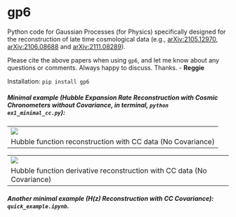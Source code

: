 # gp6

Python code for Gaussian Processes (for Physics) specifically designed for the reconstruction of late time cosmological data (e.g., [arXiv:2105.12970](https://arxiv.org/abs/2105.12970), [arXiv:2106.08688](https://arxiv.org/abs/2106.08688) and [arXiv:2111.08289](https://arxiv.org/abs/2111.08289)).

Please cite the above papers when using `gp6`, and let me know about any questions or comments. Always happy to discuss. Thanks. - **Reggie**

Installation: `pip install gp6`

##### *Minimal example* (Hubble Expansion Rate Reconstruction with Cosmic Chronometers without Covariance, in terminal, `python ex1_minimal_cc.py`): <br />

<table class="image" align="center" width="50%">
<tr><td><img src="Hz_CCbygp6.pdf"></td></tr>
<tr><td class="caption">Hubble function reconstruction with CC data (No Covariance)</td></tr>
</table>

<table class="image" align="center" width="50%">
<tr><td><img src="dHdz_CCbygp6.pdf"></td></tr>
<tr><td class="caption">Hubble function derivative reconstruction with CC data (No Covariance)</td></tr>
</table>

##### *Another minimal example* ($H(z)$ Reconstruction with CC Covariance): `quick_example.ipynb`.